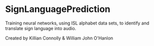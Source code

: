 # SignLanguagePrediction
Training neural networks, using ISL alphabet data sets, to identify and translate sign language into audio.

Created by Killian Connolly & William John O'Hanlon

